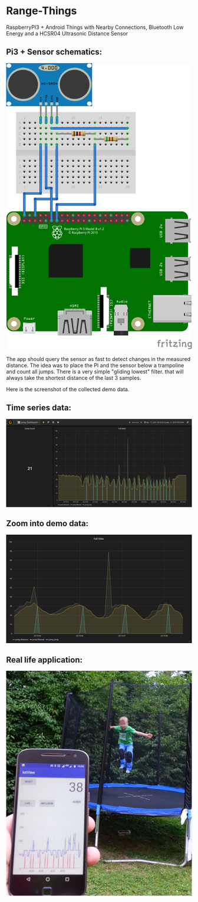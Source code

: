 # Range-Things
RaspberryPI3 + Android Things with 
Nearby Connections, Bluetooth Low Energy and a HCSR04 Ultrasonic Distance Sensor 

## Pi3 + Sensor schematics:
![Schematics](range-pi.png "Schematics")

The app should query the sensor as fast to detect changes in the measured distance.
The idea was to place the PI and the sensor below a trampoline and count all jumps.
There is a very simple "gliding lowest" filter. that will always take the shortest 
distance of the last 3 samples. 

Here is the screenshot of the collected demo data. 

## Time series data:
![TimeSeries](jumps.png "all data")


## Zoom into demo data:
![ZoomIn](zoom.png "zoom in data")


## Real life application:
![Jump](jump.png "in action")

